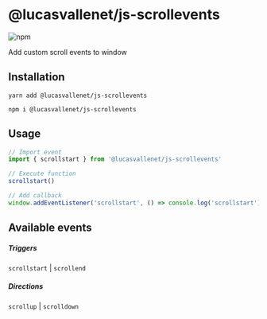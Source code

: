 # @lucasvallenet/js-scrollevents

![npm](https://img.shields.io/npm/v/@lucasvallenet/js-scrollevents?style=flat-square)

Add custom scroll events to window

## Installation

``
yarn add @lucasvallenet/js-scrollevents
``

``
npm i @lucasvallenet/js-scrollevents
``

## Usage

```js
// Import event
import { scrollstart } from '@lucasvallenet/js-scrollevents'

// Execute function
scrollstart()

// Add callback
window.addEventListener('scrollstart', () => console.log('scrollstart'))
```

## Available events

##### Triggers
`scrollstart` | `scrollend` 

##### Directions
`scrollup` | `scrolldown`